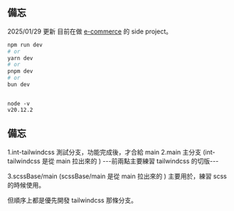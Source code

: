 ## 備忘

2025/01/29 更新
目前在做 [e-commerce](https://github.com/Vic428-human/next14-eCommerce) 的 side project。

```bash
npm run dev
# or
yarn dev
# or
pnpm dev
# or
bun dev
```

```版本

node -v
v20.12.2

```

## 備忘

1.int-tailwindcss 測試分支，功能完成後，才合給 main
2.main 主分支 (int-tailwindcss 是從 main 拉出來的 )
---前兩點主要練習 tailwindcss 的切版---

3.scssBase/main (scssBase/main 是從 main 拉出來的 )
主要用於，練習 scss 的時候使用。

但順序上都是優先開發 tailwindcss 那條分支。

